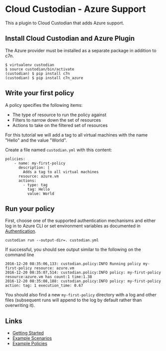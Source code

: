
# Cloud Custodian - Azure Support

This a plugin to Cloud Custodian that adds Azure support.

## Install Cloud Custodian and Azure Plugin

The Azure provider must be installed as a separate package in addition to c7n.

    $ virtualenv custodian
    $ source custodian/bin/activate
    (custodian) $ pip install c7n
    (custodian) $ pip install c7n_azure


## Write your first policy

A policy specifies the following items:

- The type of resource to run the policy against
- Filters to narrow down the set of resources
- Actions to take on the filtered set of resources

For this tutorial we will add a tag to all virtual machines with the name "Hello" and the value "World".

Create a file named ``custodian.yml`` with this content:

    policies:
        - name: my-first-policy
          description: |
            Adds a tag to all virtual machines
          resource: azure.vm
          actions:
            - type: tag
              tag: Hello
              value: World

## Run your policy

First, choose one of the supported authentication mechanisms and either log in to Azure CLI or set
environment variables as documented in [Authentication](http://capitalone.github.io/cloud-custodian/docs/azure/authentication.html#azure-authentication).

    custodian run --output-dir=. custodian.yml


If successful, you should see output similar to the following on the command line

    2016-12-20 08:35:06,133: custodian.policy:INFO Running policy my-first-policy resource: azure.vm
    2016-12-20 08:35:07,514: custodian.policy:INFO policy: my-first-policy resource:azure.vm has count:1 time:1.38
    2016-12-20 08:35:08,188: custodian.policy:INFO policy: my-first-policy action: tag: 1 execution_time: 0.67


You should also find a new ``my-first-policy`` directory with a log and other
files (subsequent runs will append to the log by default rather than
overwriting it). 

## Links
- [Getting Started](http://capitalone.github.io/cloud-custodian/docs/azure/gettingstarted.html)
- [Example Scenarios](http://capitalone.github.io/cloud-custodian/docs/azure/examples/index.html)
- [Example Policies](http://capitalone.github.io/cloud-custodian/docs/azure/policy/index.html)




